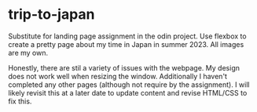 # trip-to-japan

Substitute for landing page assignment in the odin project. Use flexbox to create a pretty page about my time in Japan in summer 2023. All images are my own.

Honestly, there are stil a variety of issues with the webpage. My design does not work well when resizing the window. Additionally I haven't completed any other pages (although not require by the assignment). I will likely revisit this at a later date to update content and revise HTML/CSS to fix this.